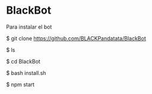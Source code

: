 # BlackBot


Para instalar el bot


$ git clone https://github.com/BLACKPandatata/BlackBot

$ ls

$ cd BlackBot

$ bash install.sh

$ npm start
